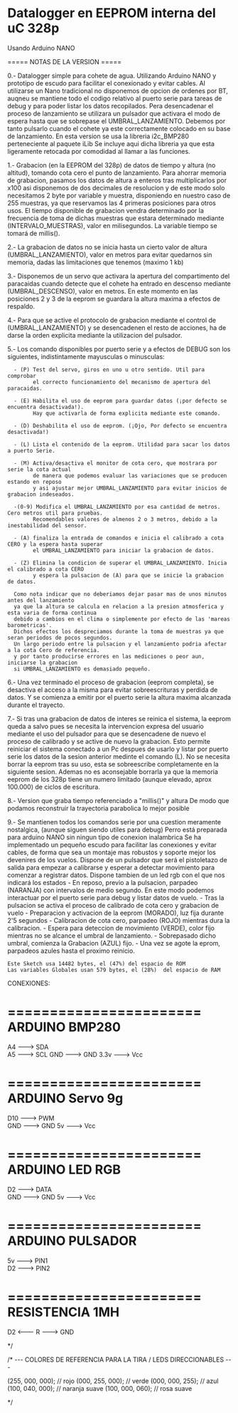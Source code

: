 # Datalogger en EEPROM interna del uC 328p
 Usando Arduino NANO
  
 ===== NOTAS DE LA VERSION =====
 
 
  0.- Datalogger simple para cohete de agua.
      Utilizando Arduino NANO y prototipo de escudo para facilitar el conexionado y evitar cables.
      Al utilizarse un Nano tradicional no disponemos de opcion de ordenes por BT, auqneu se mantiene 
      todo el codigo relativo al puerto serie para tareas de debug y para poder listar los datos recopilados.
      Pera desencadenar el proceso de lanzamiento se utilizara un pulsador que activara el modo de espera 
      hasta que se sobrepase el UMBRAL_LANZAMIENTO. Debemos por tanto pulsarlo cuando el cohete ya este
      correctamente colocado en su base de lanzamiento.
      En esta version se usa la libreria i2c_BMP280 perteneciente al paquete iLib
      Se incluye aqui dicha libreria ya que esta ligeramente retocada por comodidad al llamar a las funciones.
      
  
  1.- Grabacion (en la EEPROM del 328p) de datos de tiempo y altura (no altitud), 
      tomando cota cero el punto de lanzamiento.
      Para ahorrar memoria de grabacion, pasamos los datos de altura a enteros tras multiplicarlos por x100
      asi disponemos de dos decimales de resolucion y de este modo solo necesitamos 2 byte por variable y muestra,
      disponiendo en nuestro caso de 255 muestras, ya que reservamos las 4 primeras posiciones para otros usos.
      El tiempo disponible de grabacion vendra determinado por la frecuencia de toma de dichas muestras 
      que estara determinado mediante (INTERVALO_MUESTRAS), valor en milisegundos.
      La variable tiempo se tomará de millis().

  2.- La grabacion de datos no se inicia hasta un cierto valor de altura (UMBRAL_LANZAMIENTO), valor en metros 
      para evitar quedarnos sin memoria, dadas las limitaciones que tenemos (maximo 1 kb)

  3.- Disponemos de un servo que activara la apertura del compartimento del paracaidas 
      cuando detecte que el cohete ha entrado en descenso mediante (UMBRAL_DESCENSO), valor en metros.
      En este momento en las posiciones 2 y 3 de la eeprom se guardara la altura maxima a efectos de respaldo.

  4.- Para que se active el protocolo de grabacion mediante el control de (UMBRAL_LANZAMIENTO) 
      y se desencadenen el resto de   acciones, ha de darse la orden explicita mediante la utilizacion del pulsador.
      
  5.- Los comando disponibles por puerto serie y a efectos de DEBUG son los siguientes,
      indistintamente mayusculas o minusculas:
      
      - (P) Test del servo, giros en uno u otro sentido. Util para comprobar 
            el correcto funcionamiento del mecanismo de apertura del paracaidas.
            
      - (E) Habilita el uso de eeprom para guardar datos (¡por defecto se encuentra desactivada!).
            Hay que activarla de forma explicita mediante este comando.
            
      - (D) Deshabilita el uso de eeprom. (¡Ojo, Por defecto se encuentra desactivada!)
      
      - (L) Lista el contenido de la eeprom. Utilidad para sacar los datos a puerto Serie. 
      
      - (M) Activa/desactiva el monitor de cota cero, que mostrara por serie la cota actual
            de manera que podemos evaluar las variaciones que se producen estando en reposo 
            y asi ajustar mejor UMBRAL_LANZAMIENTO para evitar inicios de grabacion indeseados.
            
      -(0-9) Modifica el UMBRAL_LANZAMIENTO por esa cantidad de metros. Cero metros util para pruebas.
            Recomendables valores de almenos 2 o 3 metros, debido a la inestabilidad del sensor.
            
      - (A) finaliza la entrada de comandos e inicia el calibrado a cota CERO y la espera hasta superar 
            el UMBRAL_LANZAMIENTO para iniciar la grabacion de datos.
            
      - (Z) Elimina la condicion de superar el UMBRAL_LANZAMIENTO. Inicia el calibrado a cota CERO
            y espera la pulsacion de (A) para que se inicie la grabacion de datos.
            
      Como nota indicar que no deberiamos dejar pasar mas de unos minutos antes del lanzamiento
      ya que la altura se calcula en relacion a la presion atmosferica y esta varia de forma continua 
      debido a cambios en el clima o simplemente por efecto de las 'mareas barometricas'.
      Dichos efectos los despreciamos durante la toma de muestras ya que seran periodos de pocos segundos.
      Un largo periodo entre la pulsacion y el lanzamiento podria afectar a la cota Cero de referencia.
      y por tanto producirse errores en las mediciones o peor aun, iniciarse la grabacion 
      si UMBRAL_LANZAMIENTO es demasiado pequeño.

  6.- Una vez terminado el proceso de grabacion (eeprom completa), se desactiva el acceso a la misma para evitar 
      sobreescrituras y perdida de datos. Y se comienza a emitir por el puerto serie la altura maxima alcanzada
      durante el trayecto.

  7.- Si tras una grabacion de datos de interes se reinica el sistema, la eeprom queda a salvo 
      pues se necesita la intervencion expresa del usuario mediante el uso del pulsador para que se 
      desencadene de nuevo el proceso de calibrado y se active de nuevo la grabacion.
      Esto permite reiniciar el sistema conectado a un Pc despues de usarlo y listar por puerto serie
      los datos de la sesion anterior medinte el comando (L).
      No se necesita borrar la eeprom tras su uso, esta se sobreescribe completamente en la siguiente sesion.
      Ademas no es aconsejable borrarla ya que la memoria eeprom de los 328p tiene un numero limitado 
      (aunque elevado, aprox 100.000) de ciclos de escritura.
      
  8.- Version que graba tiempo referenciado a  "millis()" y altura
      De modo que podamos reconstruir la trayectoria parabolica lo mejor posible 

  9.- Se mantienen todos los comandos serie por una cuestion meramente nostalgica,
      (aunque siguen siendo utiles para debug)
      Perro está preparada para arduino NANO sin ningun tipo de conexion inalambrica
      Se ha implementado un pequeño escudo para facilitar las conexiones y evitar cables, 
      de forma que sea un montaje mas robustos y soporte mejor los devenires de los vuelos.
      Dispone de un pulsador que será el pistoletazo de salida para empezar a calibrarse 
      y esperar a detectar movimiento para comenzar a registrar datos.
      Dispone tambien de un led rgb con el que nos indicará los estados
      - En reposo, previo a la pulsacion, parpadeo (NARANJA) con intervalos de medio segundo.
        En este modo podemos interactuar por el puerto serie para debug y listar datos de vuelo.
      - Tras la pulsacion se activa el proceso de calibrado de cota cero y grabacion de vuelo
      - Preparacion y activacion de la eeprom (MORADO), luz fija durante 2'5 segundos
      - Calibracion de cota cero, parpadeo (ROJO) mientras dura la calibracion. 
      - Espera para deteccion de movimiento (VERDE), color fijo mientras no se alcance el umbral de lanzamiento.
      - Sobrepasado dicho umbral, comienza la Grabacion (AZUL) fijo.
      - Una vez se agote la eprom, parpadeos azules hasta el proximo reinicio.

                    
    Este Sketch usa 14482 bytes, el (47%) del espacio de ROM
    Las variables Globales usan 579 bytes, el (28%)  del espacio de RAM
 
      
  CONEXIONES:

 =======================
  ARDUINO     BMP280
 =======================

   A4   --->   SDA  
   A5   --->   SCL
   GND  --->   GND
   3.3v --->   Vcc

   
 =======================
  ARDUINO     Servo 9g
 =======================
   D10  --->   PWM  
   GND  --->   GND
   5v   --->   Vcc



 =======================
  ARDUINO     LED RGB
 =======================
   D2   --->   DATA  
   GND  --->   GND
   5v   --->   Vcc


 =======================
  ARDUINO     PULSADOR
 =======================
  5v    --->   PIN1  
  D2    --->   PIN2


 =======================
     RESISTENCIA 1MH
 =======================
  D2 <--- R  --->   GND  

*/ 

/*
 ---  COLORES DE REFERENCIA PARA LA TIRA / LEDS DIRECCIONABLES --- 

  (255, 000, 000);    // rojo
  (000, 255, 000);    // verde
  (000, 000, 255);    // azul
  (100, 040, 000);    // naranja suave
  (100, 000, 060);    // rosa suave
  
*/
